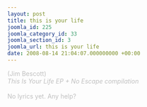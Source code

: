 ```yaml
---
layout: post
title: this is your life
joomla_id: 225
joomla_category_id: 33
joomla_section_id: 3
joomla_url: this is your life
date: 2008-08-14 21:04:07.000000000 +00:00
---
```

<span style="color: #c0c0c0" class="Apple-style-span">(Jim Bescott)<br />
<i>This Is Your Life EP + No Escape compilation</i><br />
<br />
No lyrics yet. Any help?</span>
